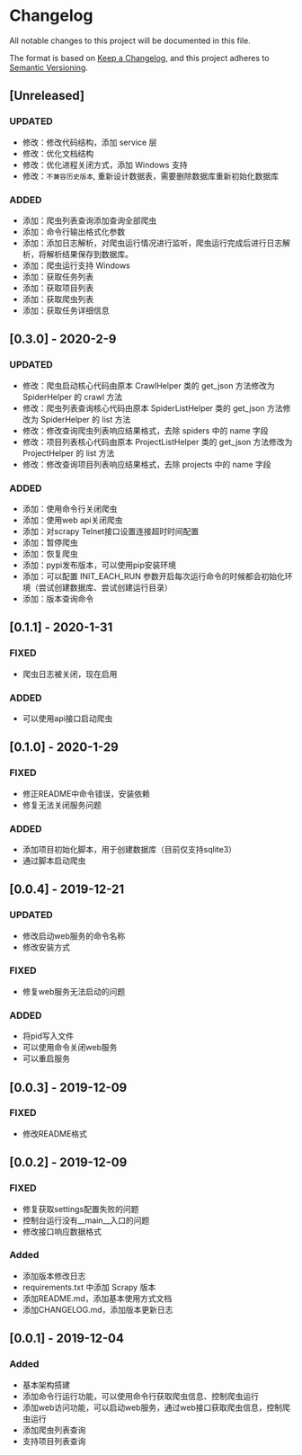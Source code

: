 # Changelog

All notable changes to this project will be documented in this file.

The format is based on [Keep a Changelog](https://keepachangelog.com/en/1.0.0/),
and this project adheres to [Semantic Versioning](https://semver.org/spec/v2.0.0.html).
## [Unreleased]

### UPDATED

- 修改：修改代码结构，添加 service 层
- 修改：优化文档结构
- 修改：优化进程关闭方式，添加 Windows 支持
- 修改：`不兼容历史版本`, 重新设计数据表，需要删除数据库重新初始化数据库

### ADDED

- 添加：爬虫列表查询添加查询全部爬虫
- 添加：命令行输出格式化参数
- 添加：添加日志解析，对爬虫运行情况进行监听，爬虫运行完成后进行日志解析，将解析结果保存到数据库。
- 添加：爬虫运行支持 Windows
- 添加：获取任务列表
- 添加：获取项目列表
- 添加：获取爬虫列表
- 添加：获取任务详细信息

## [0.3.0] - 2020-2-9

### UPDATED

- 修改：爬虫启动核心代码由原本 CrawlHelper 类的 get_json 方法修改为 SpiderHelper 的 crawl 方法
- 修改：爬虫列表查询核心代码由原本 SpiderListHelper 类的 get_json 方法修改为 SpiderHelper 的 list 方法
- 修改：修改查询爬虫列表响应结果格式，去除 spiders 中的 name 字段
- 修改：项目列表核心代码由原本 ProjectListHelper 类的 get_json 方法修改为 ProjectHelper 的 list 方法
- 修改：修改查询项目列表响应结果格式，去除 projects 中的 name 字段

### ADDED

- 添加：使用命令行关闭爬虫
- 添加：使用web api关闭爬虫
- 添加：对scrapy Telnet接口设置连接超时时间配置
- 添加：暂停爬虫
- 添加：恢复爬虫
- 添加：pypi发布版本，可以使用pip安装环境
- 添加：可以配置 INIT_EACH_RUN 参数开启每次运行命令的时候都会初始化环境（尝试创建数据库、尝试创建运行目录）
- 添加：版本查询命令

## [0.1.1] - 2020-1-31

### FIXED

- 爬虫日志被关闭，现在启用

### ADDED

- 可以使用api接口启动爬虫

## [0.1.0] - 2020-1-29

### FIXED

- 修正README中命令错误，安装依赖
- 修复无法关闭服务问题

### ADDED

- 添加项目初始化脚本，用于创建数据库（目前仅支持sqlite3）
- 通过脚本启动爬虫

## [0.0.4] - 2019-12-21

### UPDATED

- 修改启动web服务的命令名称
- 修改安装方式

### FIXED

- 修复web服务无法启动的问题

### ADDED

- 将pid写入文件
- 可以使用命令关闭web服务
- 可以重启服务

## [0.0.3] - 2019-12-09

### FIXED

- 修改README格式

## [0.0.2] - 2019-12-09

### FIXED

- 修复获取settings配置失败的问题
- 控制台运行没有__main__入口的问题
- 修改接口响应数据格式

### Added

- 添加版本修改日志
- requirements.txt 中添加 Scrapy 版本
- 添加README.md，添加基本使用方式文档
- 添加CHANGELOG.md，添加版本更新日志

## [0.0.1] - 2019-12-04

### Added

- 基本架构搭建
- 添加命令行运行功能，可以使用命令行获取爬虫信息、控制爬虫运行
- 添加web访问功能，可以启动web服务，通过web接口获取爬虫信息，控制爬虫运行
- 添加爬虫列表查询
- 支持项目列表查询
